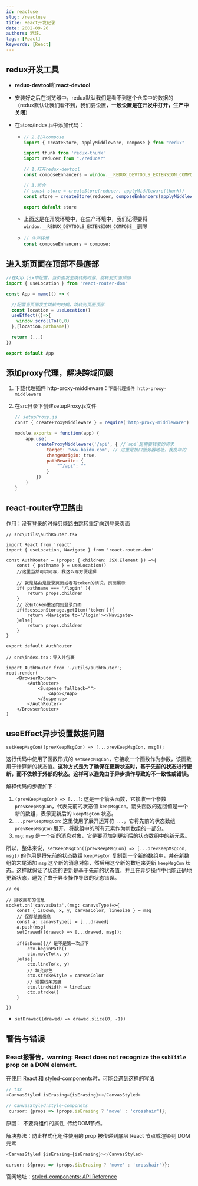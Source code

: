 ```yaml
---
id: reactuse
slug: /reactuse
title: React开发纪录
date: 2002-09-26
authors: 酒辞.
tags: [React]
keywords: [React]
---
```


## redux开发工具

- **redux-devtool**和**react-devtool**

- 安装好之后在浏览器中，redux默认我们是看不到这个仓库中的数据的（redux默认让我们看不到，我们要设置，**一般设置是在开发中打开，生产中关闭**）

- 在store/index.js中添加代码：

  - ```js
    // 2.引入compose
    import { createStore, applyMiddleware, compose } from "redux"
    
    import thunk from 'redux-thunk'
    import reducer from "./reducer"
    
    // 1.打开redux-devtool
    const composeEnhancers = window.__REDUX_DEVTOOLS_EXTENSION_COMPOSE__ || compose;
    
    // 3.组合
    // const store = createStore(reducer, applyMiddleware(thunk))
    const store = createStore(reducer, composeEnhancers(applyMiddleware(thunk)))
    
    export default store
    ```

  - 上面这是在开发环境中，在生产环境中，我们记得要将`window.__REDUX_DEVTOOLS_EXTENSION_COMPOSE__`删除

  - ```js
    // 生产环境
    const composeEnhancers = compose;
    ```



## 进入新页面在顶部不是底部

```jsx
//在App.jsx中配置，当页面发生跳转的时候，跳转到页面顶部
import { useLocation } from 'react-router-dom'

const App = memo(() => {

  //配置当页面发生跳转的时候，跳转到页面顶部
  const location = useLocation()
  useEffect(()=>{
    window.scrollTo(0,0)
  },[location.pathname])

  return (...)
})

export default App
```



## 添加proxy代理，解决跨域问题

1. 下载代理插件 http-proxy-middleware：`下载代理插件 http-proxy-middleware`

2. 在src目录下创建setupProxy.js文件

   ```js
   // setupProxy.js
   const { createProxyMiddleware } = require('http-proxy-middleware')
   
   module.exports = function(app) {
       app.use(
           createProxyMiddleware('/api', { //`api`是需要转发的请求 
               target: 'www.baidu.com', // 这里是接口服务器地址，我乱填的
               changeOrigin: true,
               pathRewrite: {
                   "^/api": ""
               }
           })
       )
   }
   ```



## react-router守卫路由

作用：没有登录的时候只能路由跳转重定向到登录页面

```tsx
// src\utils\authRouter.tsx

import React from 'react'
import { useLocation, Navigate } from 'react-router-dom'

const AuthRouter = (props: { children: JSX.Element }) =>{
    const { pathname } = useLocation()
	//这里当然可以简写，我这么写方便理解
    
    // 就是路由是登录页面或者有token的情况，页面展示
    if( pathname === '/login' ){
        return props.children
    }
    // 没有token重定向到登录页面
    if(!sessionStorage.getItem('token')){
        return <Navigate to='/login'></Navigate>
    }else{
        return props.children
    }
}

export default AuthRouter
```

```tsx
// src\index.tsx：导入并包裹

import AuthRouter from './utils/authRouter';
root.render(
    <BrowserRouter>
        <AuthRouter>
            <Suspense fallback="">
                <App></App>
            </Suspense>
        </AuthRouter>
    </BrowserRouter>
)
```





## useEffect异步设置数据问题

`setKeepMsgCon((prevKeepMsgCon) => [...prevKeepMsgCon, msg]);`

这行代码中使用了函数形式的 `setKeepMsgCon`，它接收一个函数作为参数，该函数用于计算新的状态值。**这种方式是为了确保在更新状态时，基于先前的状态进行更新，而不依赖于外部的状态。这样可以避免由于异步操作导致的不一致性或错误。**

解释代码的步骤如下：

1. `(prevKeepMsgCon) => [...]`: 这是一个箭头函数，它接收一个参数 `prevKeepMsgCon`，代表先前的状态值 `keepMsgCon`。箭头函数的返回值是一个新的数组，表示更新后的 `keepMsgCon` 状态。
2. `...prevKeepMsgCon`: 这里使用了展开运算符 `...`，它将先前的状态数组 `prevKeepMsgCon` 展开，将数组中的所有元素作为新数组的一部分。
3. `msg`: `msg` 是一个新的消息对象，它是要添加到更新后的状态数组中的新元素。

所以，整体来说，`setKeepMsgCon((prevKeepMsgCon) => [...prevKeepMsgCon, msg])` 的作用是将先前的状态数组 `keepMsgCon` 复制到一个新的数组中，并在新数组的末尾添加 `msg` 这个新的消息对象，然后用这个新的数组来更新 `keepMsgCon` 状态。这样就保证了状态的更新是基于先前的状态值，并且在异步操作中也能正确地更新状态，避免了由于异步操作导致的状态错误。

```tsx
// eg

// 接收画布的信息
socket.on('canvasData',(msg: canavsType)=>{
    const { isDown, x, y, canvasColor, lineSize } = msg
    // 保存绘画信息
    const a: canavsType[] = [...drawed]
    a.push(msg)
    setDrawed((drawed) => [...drawed, msg]);

    if(isDown){// 是不是第一次点下
        ctx.beginPath()
        ctx.moveTo(x, y)
    }else{
        ctx.lineTo(x, y)
        // 填充颜色
        ctx.strokeStyle = canvasColor
        // 设置线条宽度
        ctx.lineWidth = lineSize
        ctx.stroke()
    }

})
```

- `setDrawed((drawed) => drawed.slice(0, -1))`



## 警告与错误

### React报警告，warning: React does not recognize the `subTitle` prop on a DOM element.

在使用 React 和 styled-components时，可能会遇到这样的写法

```ts
// tsx
<CanvasStyled isErasing={isErasing}></CanvasStyled>

// CanvasStyled:style-componets
 cursor: {props => (props.isErasing ? 'move' : 'crosshair')};
```

原因： 不要将组件的属性, 传给DOM节点。

解决办法：防止样式化组件使用的 prop 被传递到底层 React 节点或渲染到 DOM 元素

```ts
<CanvasStyled $isErasing={isErasing}></CanvasStyled>

cursor: ${props => (props.$isErasing ? 'move' : 'crosshair')};
```

官网地址：[styled-components: API Reference](https://styled-components.com/docs/api#transient-props)

